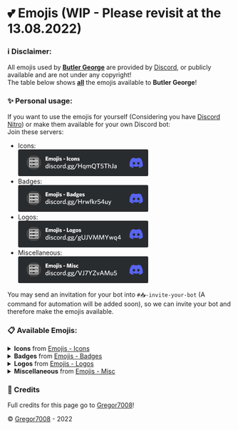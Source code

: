 <!-- Emojis - Icons Server -->
[announcement_icon_link]: https://cdn.discordapp.com/emojis/1006860118794711151.webp?size=32&amp;quality=lossless
[bell_icon_link]: https://cdn.discordapp.com/emojis/1006860119981695077.webp?size=32&amp;quality=lossless
[camera_icon_link]: https://cdn.discordapp.com/emojis/1006962533032271925.webp?size=32&amp;quality=lossless
[square_check_mark_link]: https://cdn.discordapp.com/emojis/1006855217482047590.webp?size=32&amp;quality=lossless
[circle_check_mark_link]: https://cdn.discordapp.com/emojis/1006855212968972328.webp?size=32&amp;quality=lossless
[circle_cross_link]: https://cdn.discordapp.com/emojis/1006855214176935947.webp?size=32&amp;quality=lossless
[compass_icon_link]: https://cdn.discordapp.com/emojis/1006962534714187907.webp?size=32&amp;quality=lossless
[square_cross_link]: https://cdn.discordapp.com/emojis/1006855220908793906.webp?size=32&amp;quality=lossless
[deafened_icon_link]: https://cdn.discordapp.com/emojis/1006860121198055484.webp?size=32&amp;quality=lossless
[disconnect_icon_link]: https://cdn.discordapp.com/emojis/1006860122036904008.webp?size=32&amp;quality=lossless
[error_status_link]: https://cdn.discordapp.com/emojis/1006861143630958694.webp?size=32&amp;quality=lossless
[gift_icon_link]: https://cdn.discordapp.com/emojis/1006962540653326356.webp?size=32&amp;quality=lossless
[idle_status_link]: https://cdn.discordapp.com/emojis/1006861144692117534.webp?size=32&amp;quality=lossless
[image_icon_link]: https://cdn.discordapp.com/emojis/1006860124297637911.webp?size=32&amp;quality=lossless
[inbox_icon_link]: https://cdn.discordapp.com/emojis/1006860125711126578.webp?size=32&amp;quality=lossless
[info_icon_link]: https://cdn.discordapp.com/emojis/1006859363195039744.webp?size=32&amp;quality=lossless
[integrations_icon_link]: https://cdn.discordapp.com/emojis/1006860127019741307.webp?size=32&amp;quality=lossless
[invite_icon_link]: https://cdn.discordapp.com/emojis/1006859364411375616.webp?size=32&amp;quality=lossless
[library_icon_link]: https://cdn.discordapp.com/emojis/1006962541500579961.webp?size=32&amp;quality=lossless
[link_icon_link]: https://cdn.discordapp.com/emojis/1006859365258645555.webp?size=32&amp;quality=lossless
[members_icon_link]: https://cdn.discordapp.com/emojis/1006859366730846249.webp?size=32&amp;quality=lossless
[moderator_icon_link]: https://cdn.discordapp.com/emojis/1006859367930396722.webp?size=32&amp;quality=lossless
[muted_icon_link]: https://cdn.discordapp.com/emojis/1006860128156401735.webp?size=32&amp;quality=lossless
[offline_status_link]: https://cdn.discordapp.com/emojis/1006861145480626247.webp?size=32&amp;quality=lossless
[online_status_link]: https://cdn.discordapp.com/emojis/1006861146978013284.webp?size=32&amp;quality=lossless
[ping_bad_link]: https://cdn.discordapp.com/emojis/1006861148123041822.webp?size=32&amp;quality=lossless
[ping_good_link]: https://cdn.discordapp.com/emojis/1006861149226147900.webp?size=32&amp;quality=lossless
[ping_medium_link]: https://cdn.discordapp.com/emojis/1006861150387966012.webp?size=32&amp;quality=lossless
[role_icon_link]: https://cdn.discordapp.com/emojis/1006860129376927804.webp?size=32&amp;quality=lossless
[rules_icon_link]: https://cdn.discordapp.com/emojis/1006860130597478502.webp?size=32&amp;quality=lossless
[search_icon_link]: https://cdn.discordapp.com/emojis/1006860131599921212.webp?size=32&amp;quality=lossless
[settings_icon_link]: https://cdn.discordapp.com/emojis/1006859369155137627.webp?size=32&amp;quality=lossless
[store_icon_link]: https://cdn.discordapp.com/emojis/1006962544273014836.webp?size=32&amp;quality=lossless
[stage_icon_link]: https://cdn.discordapp.com/emojis/1006962545682305225.webp?size=32&amp;quality=lossless
[star_icon_link]: https://cdn.discordapp.com/emojis/1006962546428882985.webp?size=32&amp;quality=lossless
[support_icon_link]: https://cdn.discordapp.com/emojis/1006859370107240501.webp?size=32&amp;quality=lossless
[text_channel_icon_link]: https://cdn.discordapp.com/emojis/1006860132778512474.webp?size=32&amp;quality=lossless
[ticket_icon_link]: https://cdn.discordapp.com/emojis/1006859371638177852.webp?size=32&amp;quality=lossless
[undeafened_icon_link]: https://cdn.discordapp.com/emojis/1006860133881614347.webp?size=32&amp;quality=lossless
[unmuted_icon_link]: https://cdn.discordapp.com/emojis/1006860135148310529.webp?size=32&amp;quality=lossless
[voice_channel_icon_link]: https://cdn.discordapp.com/emojis/1006860136440156181.webp?size=32&amp;quality=lossless
[check_mark_gif_link]: https://cdn.discordapp.com/emojis/1006855216550903808.gif?size=32&amp;quality=lossless
[cross_gif_link]: https://cdn.discordapp.com/emojis/1006855219424002140.gif?size=32&amp;quality=lossless
[thumbs_down_gif_link]: https://cdn.discordapp.com/emojis/1006919629790265424.gif?size=32&amp;quality=lossless
[thumbs_up_gif_link]: https://cdn.discordapp.com/emojis/1006919630989840394.gif?size=32&amp;quality=lossless
[verify_black_link]: https://cdn.discordapp.com/emojis/1006960275146149939.gif?size=32&amp;quality=lossless
[verify_blue_link]: https://cdn.discordapp.com/emojis/1006960280510664764.gif?size=32&amp;quality=lossless
[verify_green_link]: https://cdn.discordapp.com/emojis/1006960278023446539.gif?size=32&amp;quality=lossless
[verify_orange_link]: https://cdn.discordapp.com/emojis/1006960282150653993.gif?size=32&amp;quality=lossless
[verify_pink_link]: https://cdn.discordapp.com/emojis/1006960284889518100.gif?size=32&amp;quality=lossless
[verify_purple_link]: https://cdn.discordapp.com/emojis/1006960286902784111.gif?size=32&amp;quality=lossless
[verify_red_link]: https://cdn.discordapp.com/emojis/1006960288886702151.gif?size=32&amp;quality=lossless
[verify_white_link]: https://cdn.discordapp.com/emojis/1006960290732200088.gif?size=32&amp;quality=lossless
<!-- Emojis - Badges Server -->
[first_link]: https://cdn.discordapp.com/emojis/1006964116432355338.webp?size=32&amp;&quality=lossless
[second_link]: https://cdn.discordapp.com/emojis/1006964117376090123.webp?size=32&amp;&quality=lossless
[third_link]: https://cdn.discordapp.com/emojis/1006964118630174894.webp?size=32&amp;&quality=lossless
[balance_squad_badge_link]: https://cdn.discordapp.com/emojis/1006963977114353664.webp?size=32&amp;&quality=lossless
[bot_badge_link]: https://cdn.discordapp.com/emojis/1006963978372661268.webp?size=32&amp;&quality=lossless
[bravery_squad_badge_link]: https://cdn.discordapp.com/emojis/1006963979505119272.webp?size=32&amp;&quality=lossless
[brilliance_squad_badge_link]: https://cdn.discordapp.com/emojis/1006963980465623183.webp?size=32&amp;&quality=lossless
[bughunter_lvl1_badge_link]: https://cdn.discordapp.com/emojis/1006963981883297982.webp?size=32&amp;&quality=lossless
[bughunter_lvl2_badge_link]: https://cdn.discordapp.com/emojis/1006963983145766972.webp?size=32&amp;&quality=lossless
[early_supporter_badge_link]: https://cdn.discordapp.com/emojis/1006963984378900490.webp?size=32&amp;&quality=lossless
[employee_badge_link]: https://cdn.discordapp.com/emojis/1006963985553305690.webp?size=32&amp;&quality=lossless
[employee_badge__matt_link]: https://cdn.discordapp.com/emojis/1006963986673180833.webp?size=32&amp;&quality=lossless
[hype_squad_badge_link]: https://cdn.discordapp.com/emojis/1006963987855978496.webp?size=32&amp;&quality=lossless
[nitro_booster_badge_link]: https://cdn.discordapp.com/emojis/1006963989105872996.webp?size=32&amp;&quality=lossless
[partner_badge_link]: https://cdn.discordapp.com/emojis/1006963990305439805.webp?size=32&amp;&quality=lossless
[partner_badge_matt_link]: https://cdn.discordapp.com/emojis/1006963992272588853.webp?size=32&amp;&quality=lossless
[server_owner_badge_link]: https://cdn.discordapp.com/emojis/1006963993530871888.webp?size=32&amp;&quality=lossless
[server_team_badge_link]: https://cdn.discordapp.com/emojis/1006964120169496616.webp?size=32&amp;&quality=lossless
[system_badge_link]: https://cdn.discordapp.com/emojis/1006963994881429504.webp?size=64&amp;&quality=lossless
[verified_badge_link]: https://cdn.discordapp.com/emojis/1006963995959373956.webp?size=32&amp;&quality=lossless
[verified_badge_green_link]: https://cdn.discordapp.com/emojis/1006963998597582958.webp?size=32&amp;&quality=lossless
[verified_bot_badge_link]: https://cdn.discordapp.com/emojis/1006963997318328360.webp?size=48&amp;&quality=lossless
<!-- Emojis - Logos Server 
[]: 
[]: 
[]: 
[]: 
[]: 
[]: 
[]: 
[]: 
[]: 
[]: 
[]: 
[]: 
[]: 
[]: 
[]: 
[]: 
[]: 
[]: 
[]: 
[]: 
[]: 
[]: -->
<!-- Emojis - Misc Server 
[]: 
[]: 
[]: 
[]: 
[]: 
[]: 
[]: 
[]: 
[]: 
[]: 
[]: 
[]: 
[]: 
[]: 
[]: 
[]: 
[]: 
[]: 
[]: 
[]: 
[]: 
[]: 
[]: 
[]: 
[]: 
[]: 
[]: 
[]: 
[]: 
[]: 
[]: 
[]: -->

# 💕 Emojis (WIP - Please revisit at the 13.08.2022)

### ℹ️ Disclaimer:
All emojis used by **[Butler George](https://github.com/Gregor7008/Butler-George)** are provided by [Discord](https://discord.com), or publicly available and are not under any copyright!<br>
The table below shows <ins>**all**</ins> the emojis available to **Butler George**!

### ✨ Personal usage:
If you want to use the emojis for yourself (Considering you have [Discord Nitro](https://discord.com/nitro)) or make them available for your own Discord bot:<br> Join these servers:
- Icons:<br>
<a href="https://discord.gg/HqmQT5ThJa"><img src="https://github.com/Gregor7008/Gregor7008/blob/main/resources/graphics/widgets/Emojis%20-%20Icons%20Widget%20Small.png?raw=true" alt="Emoji - Icons Widget Small" height="60"/></a>
- Badges:<br>
<a href="https://discord.gg/Hrwfkr54uy"><img src="https://github.com/Gregor7008/Gregor7008/blob/main/resources/graphics/widgets/Emojis%20-%20Badges%20Widget%20Small.png?raw=true" alt="Emoji - Badges Widget Small" height="60"/></a>
- Logos:<br>
<a href="https://discord.gg/gUJVMMYwq4"><img src="https://github.com/Gregor7008/Gregor7008/blob/main/resources/graphics/widgets/Emojis%20-%20Logos%20Widget%20Small.png?raw=true" alt="Emoji - Logos Widget Small" height="60"/></a>
- Miscellaneous:<br>
<a href="https://discord.gg/VJ7YZvAMu5"><img src="https://github.com/Gregor7008/Gregor7008/blob/main/resources/graphics/widgets/Emojis%20-%20Misc%20Widget%20Small.png?raw=true" alt="Emoji - Misc Widget Small" height="60"/></a>

You may send an invitation for your bot into `#📥-invite-your-bot` (A command for automation will be added soon), so we can invite your bot and therefore make the emojis available.

### 📋 Available Emojis:
<details>
    <summary><b>Icons</b> from <a href="https://discord.gg/HqmQT5ThJa">Emojis - Icons</a></summary>
    
Emoji                                         | Name               | ID                  | Type
--------------------------------------------- | ------------------ | ------------------- | ---
![announcements_icon][announcement_icon_link] | announcements_icon | 1006860118794711151 | .png
![bell_icon][bell_icon_link]                  | bell_icon          | 1006860119981695077 | .png
![camera_icon][camera_icon_link]              | camera_icon        | 1006962533032271925 | .png
![compass_icon][compass_icon_link]            | compass_icon       | 1006962534714187907 | .png 
![deafened_icon][deafened_icon_link]          | deafened_icon      | 1006860121198055484 | .png 
![disconnect_icon][disconnect_icon_link]      | disconnect_icon    | 1006860122036904008 | .png
![gift_icon][gift_icon_link]                  | gift_icon          | 1006962540653326356 | .png
![image_icon][image_icon_link]                | image_icon         | 1006860124297637911 | .png 
![inbox_icon][inbox_icon_link]                | inbox_icon         | 1006860125711126578 | .png 
![info_icon][info_icon_link]                  | info_icon          | 1006859363195039744 | .png
![integrations_icon][integrations_icon_link]  | integrations_icon  | 1006860127019741307 | .png
![invite_icon][invite_icon_link]              | invite_icon        | 1006859364411375616 | .png 
![library_icon][library_icon_link]            | library_icon       | 1006962541500579961 | .png 
![link_icon][link_icon_link]                  | link_icon          | 1006859365258645555 | .png 
![members_icon][members_icon_link]            | members_icon       | 1006859366730846249 | .png 
![moderator_icon][moderator_icon_link]        | moderator_icon     | 1006859367930396722 | .png 
![muted_icon][muted_icon_link]                | muted_icon         | 1006860128156401735 | .png 
![role_icon][role_icon_link]                  | role_icon          | 1006860129376927804 | .png
![rules_icon][rules_icon_link]                | rules_icon         | 1006860130597478502 | .png
![search_icon][search_icon_link]              | search_icon        | 1006860131599921212 | .png
![settings_icon][settings_icon_link]          | settings_icon      | 1006859369155137627 | .png
![store_icon][store_icon_link]                | store_icon         | 1006962544273014836 | .png
![stage_icon][stage_icon_link]                | stage_icon         | 1006962545682305225 | .png
![star_icon][star_icon_link]                  | star_icon          | 1006962546428882985 | .png
![support_icon][support_icon_link]            | support_icon       | 1006859370107240501 | .png
![text_channel_icon][text_channel_icon_link]  | text_channel_icon  | 1006860132778512474 | .png
![ticket_icon][ticket_icon_link]              | ticket_icon        | 1006859371638177852 | .png
![undeafened_icon][undeafened_icon_link]      | undeafened_icon    | 1006860133881614347 | .png
![unmuted_icon][unmuted_icon_link]            | unmuted_icon       | 1006860135148310529 | .png
![voice_channel_icon][voice_channel_icon_link]| voice_channel_icon | 1006860136440156181 | .png
![square_check_mark][square_check_mark_link]  | square_check_mark  | 1006855217482047590 | .png 
![square_cross][square_cross_link]            | square_cross       | 1006855220908793906 | .png 
![circle_check_mark][circle_check_mark_link]  | circle_check_mark  | 1006855212968972328 | .png 
![circle_cross][circle_cross_link]            | circle_cross       | 1006855214176935947 | .png 
![offline_status][offline_status_link]        | offline_status     | 1006861145480626247 | .png 
![online_status][online_status_link]          | online_status      | 1006861146978013284 | .png
![idle_status][idle_status_link]              | idle_status        | 1006861144692117534 | .png 
![error_status][error_status_link]            | error_status       | 1006861143630958694 | .png 
![ping_bad][ping_bad_link]                    | ping_bad           | 1006861148123041822 | .png
![ping_medium][ping_medium_link]              | ping_medium        | 1006861150387966012 | .png
![ping_good][ping_good_link]                  | ping_good          | 1006861149226147900 | .png
![check_mark_gif][check_mark_gif_link]        | check_mark_gif     | 1006855216550903808 | .gif
![cross_gif][cross_gif_link]                  | cross_gif          | 1006855219424002140 | .gif
![thumbs_down_gif][thumbs_down_gif_link]      | thumbs_down_gif    | 1006919629790265424 | .gif
![thumbs_up_gif][thumbs_up_gif_link]          | thumbs_up_gif      | 1006919630989840394 | .gif
![verify_black][verify_black_link]            | verify_black       | 1006960275146149939 | .gif
![verify_blue][verify_blue_link]              | verify_blue        | 1006960280510664764 | .gif
![verify_green][verify_green_link]            | verify_green       | 1006960278023446539 | .gif
![verify_orange][verify_orange_link]          | verify_orange      | 1006960282150653993 | .gif
![verify_pink][verify_pink_link]              | verify_pink        | 1006960284889518100 | .gif
![verify_purple][verify_purple_link]          | verify_purple      | 1006960286902784111 | .gif
![verify_red][verify_red_link]                | verify_red         | 1006960288886702151 | .gif

</details>

<details>
    <summary><b>Badges</b> from <a href="https://discord.gg/Hrwfkr54uy">Emojis - Badges</a></summary>

Emoji                                                   | Name                      | ID                  | Type
------------------------------------------------------- | ------------------------- | ------------------- | ---
![1st][first_link]                                      | 1st                       | 1006964116432355338 | .png
![2nd][second_link]                                     | 2nd                       | 1006964117376090123 | .png
![3rd][third_link]                                      | 3rd                       | 1006964118630174894 | .png
![bot_badge][bot_badge_link]                            | bot_badge                 | 1006963978372661268 | .png
![verified_bot_badge][verified_bot_badge_link]          | verified_bot_badge        | 1006963997318328360 | .png
![system_badge][system_badge_link]                      | system_badge              | 1006963994881429504 | .png
![balance_squad_badge][balance_squad_badge_link]        | balance_squad_badge       | 1006963977114353664 | .png
![bravery_squad_badge][bravery_squad_badge_link]        | bravery_squad_badge       | 1006963979505119272 | .png
![brilliance_squad_badge][brilliance_squad_badge_link]  | brilliance_squad_badge    | 1006963980465623183 | .png
![hype_squad_badge][hype_squad_badge_link]              | hype_squad_badge          | 1006963987855978496 | .png
![bughunter_lvl1_badge][bughunter_lvl1_badge_link]      | bughunter_lvl1_badge      | 1006963981883297982 | .png
![bughunter_lvl2_badge][bughunter_lvl2_badge_link]      | bughunter_lvl2_badge      | 1006963983145766972 | .png
![employee_badge][employee_badge_link]                  | employee_badge            | 1006963985553305690 | .png
![employee_badge__matt][employee_badge__matt_link]      | employee_badge__matt      | 1006963986673180833 | .png
![partner_badge][partner_badge_link]                    | partner_badge             | 1006963990305439805 | .png
![partner_badge_matt][partner_badge_matt_link]          | partner_badge_matt        | 1006963992272588853 | .png
![early_supporter_badge][early_supporter_badge_link]    | early_supporter_badge     | 1006963984378900490 | .png
![nitro_booster_badge][nitro_booster_badge_link]        | nitro_booster_badge       | 1006963989105872996 | .png
![server_owner_badge][server_owner_badge_link]          | server_owner_badge        | 1006963993530871888 | .png
![server_team_badge][server_team_badge_link]            | server_team_badge         | 1006964120169496616 | .png
![verified_badge][verified_badge_link]                  | verified_badge            | 1006963995959373956 | .png
![verified_badge_green][verified_badge_green_link]      | verified_badge_green      | 1006963998597582958 | .png

</details>

<details>
    <summary><b>Logos</b> from <a href="https://discord.gg/gUJVMMYwq4">Emojis - Logos</a></summary>

Emoji                                         | Name               | ID                  | Type
--------------------------------------------- | ------------------ | ------------------- | ---

</details>

<details>
    <summary><b>Miscellaneous</b> from <a href="https://discord.gg/VJ7YZvAMu5">Emojis - Misc</a></summary>

Emoji                                         | Name               | ID                  | Type
--------------------------------------------- | ------------------ | ------------------- | ---

</details>

### 🧭 Credits
Full credits for this page go to [Gregor7008](https://github.com/Gregor7008)!

©️ [Gregor7008](https://github.com/Gregor7008) - 2022
